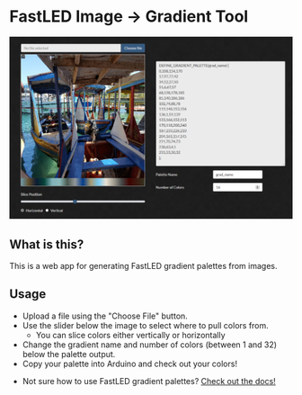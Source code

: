 # FastLED Image -> Gradient Tool

![App Preview](preview.png)

## What is this?

This is a web app for generating FastLED gradient palettes from images.

## Usage

* Upload a file using the "Choose File" button.
* Use the slider below the image to select where to pull colors from.
  - You can slice colors either vertically or horizontally
* Change the gradient name and number of colors (between 1 and 32) below the palette output.
* Copy your palette into Arduino and check out your colors!
 - Not sure how to use FastLED gradient palettes? [Check out the docs!](https://github.com/FastLED/FastLED/wiki/Gradient-color-palettes)
